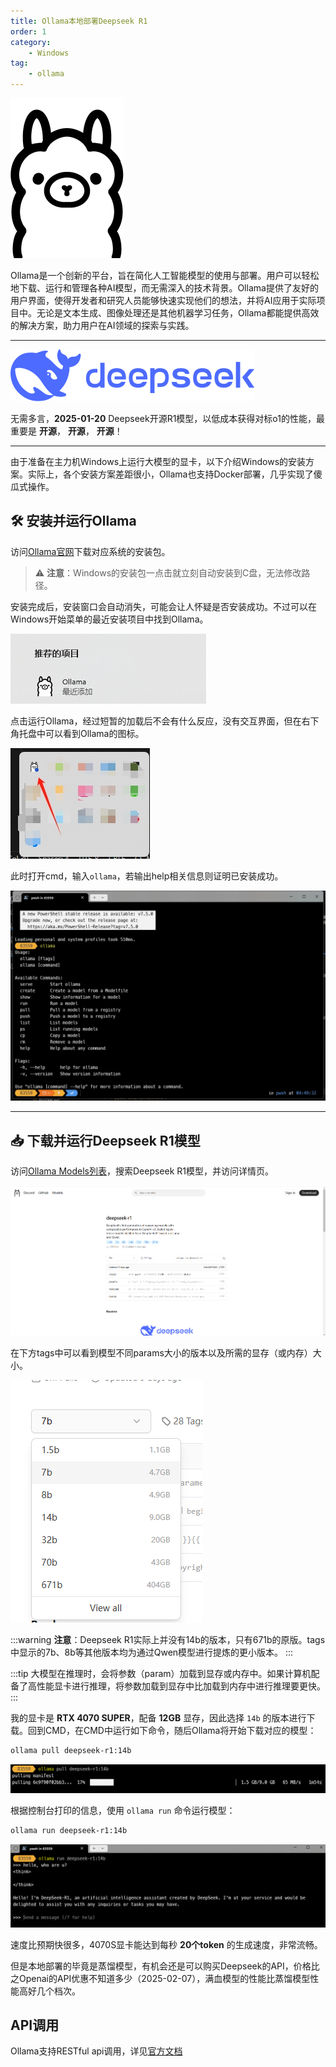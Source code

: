 ```yaml
---
title: Ollama本地部署Deepseek R1
order: 1
category:
    - Windows
tag:
    - ollama
---
```


![Ollama Logo](/assets/images/windows/ollama/ollama.png)

Ollama是一个创新的平台，旨在简化人工智能模型的使用与部署。用户可以轻松地下载、运行和管理各种AI模型，而无需深入的技术背景。Ollama提供了友好的用户界面，使得开发者和研究人员能够快速实现他们的想法，并将AI应用于实际项目中。无论是文本生成、图像处理还是其他机器学习任务，Ollama都能提供高效的解决方案，助力用户在AI领域的探索与实践。

---

![Deepseek Logo](/assets/svg/deepseek.svg)

无需多言，**2025-01-20** Deepseek开源R1模型，以低成本获得对标o1的性能，最重要是 **开源**， **开源**， **开源**！

---

由于准备在主力机Windows上运行大模型的显卡，以下介绍Windows的安装方案。实际上，各个安装方案差距很小，Ollama也支持Docker部署，几乎实现了傻瓜式操作。

## 🛠️ 安装并运行Ollama

访问[Ollama官网](https://ollama.com/)下载对应系统的安装包。

> ⚠️ **注意**：Windows的安装包一点击就立刻自动安装到C盘，无法修改路径。

安装完成后，安装窗口会自动消失，可能会让人怀疑是否安装成功。不过可以在Windows开始菜单的最近安装项目中找到Ollama。

![开始菜单最近安装项目](/assets/images/windows/ollama/o-1.png)

点击运行Ollama，经过短暂的加载后不会有什么反应，没有交互界面，但在右下角托盘中可以看到Ollama的图标。

![托盘菜单Ollama正在运行](/assets/images/windows/ollama/o-2.png)

此时打开cmd，输入`ollama`，若输出help相关信息则证明已安装成功。

![CMD中运行ollama](/assets/images/windows/ollama/o-3.png)

---

## 📥 下载并运行Deepseek R1模型

访问[Ollama Models列表](https://ollama.com/search)，搜索Deepseek R1模型，并访问详情页。

![Ollama Deepseek R1 模型页面](/assets/images/windows/ollama/o-4.png)

在下方tags中可以看到模型不同params大小的版本以及所需的显存（或内存）大小。

![Deepseek R1 不同版本及显存或内存需求](/assets/images/windows/ollama/o-5.png)

:::warning
**注意**：Deepseek R1实际上并没有14b的版本，只有671b的原版。tags中显示的7b、8b等其他版本均为通过Qwen模型进行提炼的更小版本。
:::

:::tip
大模型在推理时，会将参数（param）加载到显存或内存中。如果计算机配备了高性能显卡进行推理，将参数加载到显存中比加载到内存中进行推理要更快。
:::

我的显卡是 **RTX 4070 SUPER**，配备 **12GB** 显存，因此选择 `14b` 的版本进行下载。回到CMD，在CMD中运行如下命令，随后Ollama将开始下载对应的模型：

```bash
ollama pull deepseek-r1:14b
```

![Ollama拉取Deepseek R1模型](/assets/images/windows/ollama/o-6.png)

根据控制台打印的信息，使用 `ollama run` 命令运行模型：

```bash
ollama run deepseek-r1:14b
```

![运行结果](/assets/images/windows/ollama/o-7.png)

速度比预期快很多，4070S显卡能达到每秒 **20个token** 的生成速度，非常流畅。

但是本地部署的毕竟是蒸馏模型，有机会还是可以购买Deepseek的API，价格比之Openai的API优惠不知道多少（2025-02-07），满血模型的性能比蒸馏模型性能高好几个档次。

## API调用

Ollama支持RESTful api调用，详见[官方文档](https://github.com/ollama/ollama/blob/main/docs/api.md)
